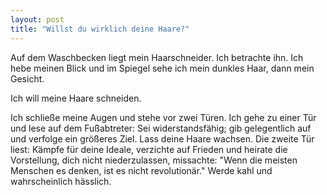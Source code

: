 ```yaml
---
layout: post
title: "Willst du wirklich deine Haare?"
---
```

Auf dem Waschbecken liegt mein Haarschneider. Ich betrachte ihn.
Ich hebe meinen Blick und im Spiegel sehe ich mein dunkles Haar, dann mein Gesicht.

Ich will meine Haare schneiden.

Ich schließe meine Augen und stehe vor zwei Türen. Ich gehe zu einer Tür und lese auf dem Fußabtreter: Sei widerstandsfähig; gib gelegentlich auf und verfolge ein größeres Ziel. Lass deine Haare wachsen. Die zweite Tür liest: Kämpfe für deine Ideale, verzichte auf Frieden und heirate die Vorstellung, dich nicht niederzulassen, missachte: "Wenn die meisten Menschen es denken, ist es nicht revolutionär." Werde kahl und wahrscheinlich hässlich.
